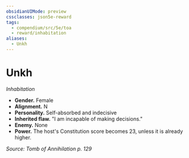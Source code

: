 ```yaml
---
obsidianUIMode: preview
cssclasses: json5e-reward
tags:
  - compendium/src/5e/toa
  - reward/inhabitation
aliases:
  - Unkh
---
```

# Unkh
*Inhabitation*  

- **Gender.** Female  
- **Alignment.** N  
- **Personality.** Self-absorbed and indecisive  
- **Inherited flaw.** "I am incapable of making decisions."  
- **Enemy.** None  
- **Power.** The host's Constitution score becomes 23, unless it is already higher.  

*Source: Tomb of Annihilation p. 129*
